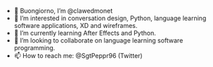 - 👋 Buongiorno, I’m @clawedmonet
- 👀 I’m interested in conversation design, Python, language learning software applications, XD and wireframes. 
- 🌱 I’m currently learning After Effects and Python. 
- 💞️ I’m looking to collaborate on language learning software programming.
- 📫 How to reach me: @SgtPeppr96 (Twitter)

<!---
clawedmonet/clawedmonet is a ✨ special ✨ repository because its `README.md` (this file) appears on your GitHub profile.
You can click the Preview link to take a look at your changes.
--->
